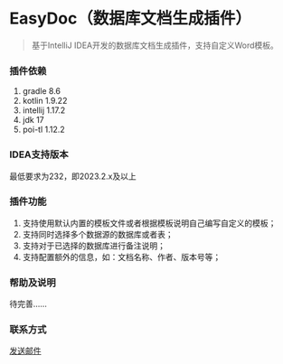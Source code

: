 # EasyDoc（数据库文档生成插件）

> 基于IntelliJ IDEA开发的数据库文档生成插件，支持自定义Word模板。

### 插件依赖
1. gradle 8.6
2. kotlin 1.9.22
3. intellij 1.17.2
4. jdk 17
5. poi-tl 1.12.2

### IDEA支持版本
最低要求为232，即2023.2.x及以上

### 插件功能
1. 支持使用默认内置的模板文件或者根据模板说明自己编写自定义的模板；
2. 支持同时选择多个数据源的数据库或者表；
3. 支持对于已选择的数据库进行备注说明；
4. 支持配置额外的信息，如：文档名称、作者、版本号等；

### 帮助及说明
待完善……

### 联系方式

[发送邮件](mailto:vasin.liu@live.com)